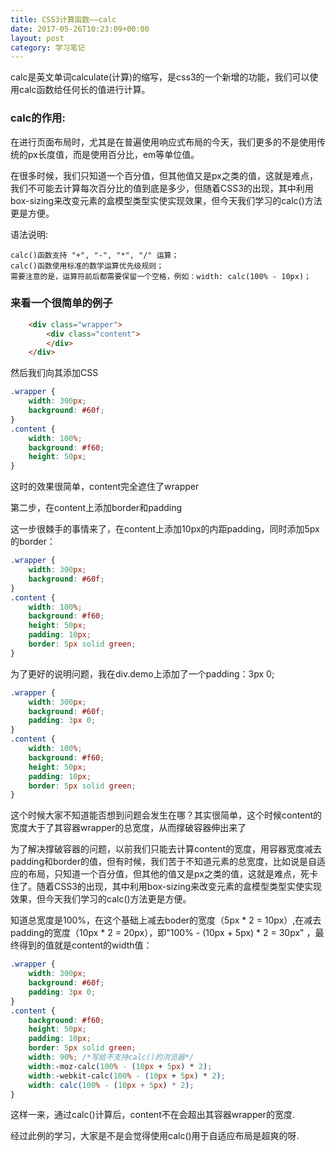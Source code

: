 ```yaml
---
title: CSS3计算函数——calc
date: 2017-05-26T10:23:09+00:00
layout: post
category: 学习笔记
---
```



calc是英文单词calculate(计算)的缩写，是css3的一个新增的功能，我们可以使用calc函数给任何长的值进行计算。

### calc的作用:

在进行页面布局时，尤其是在普遍使用响应式布局的今天，我们更多的不是使用传统的px长度值，而是使用百分比，em等单位值。

在很多时候，我们只知道一个百分值，但其他值又是px之类的值，这就是难点，我们不可能去计算每次百分比的值到底是多少，但随着CSS3的出现，其中利用box-sizing来改变元素的盒模型类型实使实现效果，但今天我们学习的calc()方法更是方便。

语法说明:
    
    calc()函数支持 "+", "-", "*", "/" 运算；
    calc()函数使用标准的数学运算优先级规则；
    需要注意的是，运算符前后都需要保留一个空格，例如：width: calc(100% - 10px)；
    
### 来看一个很简单的例子

```html
    <div class="wrapper">
        <div class="content">
        </div>
    </div>
```

然后我们向其添加CSS
```css
.wrapper {
    width: 300px;
    background: #60f;
}
.content {
    width: 100%;
    background: #f60;
    height: 50px;
}
```

这时的效果很简单，content完全遮住了wrapper

第二步，在content上添加border和padding

这一步很棘手的事情来了，在content上添加10px的内距padding，同时添加5px的border：
```css
.wrapper {
    width: 300px;
    background: #60f;
}
.content {
    width: 100%;
    background: #f60;
    height: 50px;
    padding: 10px;
    border: 5px solid green;
}
```

为了更好的说明问题，我在div.demo上添加了一个padding：3px 0;

```css
.wrapper {
    width: 300px;
    background: #60f;
    padding: 3px 0;    
}
.content {
    width: 100%;
    background: #f60;
    height: 50px;
    padding: 10px;
    border: 5px solid green;
}
```

这个时候大家不知道能否想到问题会发生在哪？其实很简单，这个时候content的宽度大于了其容器wrapper的总宽度，从而撑破容器伸出来了

为了解决撑破容器的问题，以前我们只能去计算content的宽度，用容器宽度减去padding和border的值，但有时候，我们苦于不知道元素的总宽度，比如说是自适应的布局，只知道一个百分值，但其他的值又是px之类的值，这就是难点，死卡住了。随着CSS3的出现，其中利用box-sizing来改变元素的盒模型类型实使实现效果，但今天我们学习的calc()方法更是方便。

知道总宽度是100%，在这个基础上减去boder的宽度（5px * 2 = 10px）,在减去padding的宽度（10px * 2 = 20px），即"100% - (10px + 5px) * 2 = 30px" ，最终得到的值就是content的width值：

```css
.wrapper {
    width: 300px;
    background: #60f;
    padding: 3px 0;
}
.content {
    background: #f60;
    height: 50px;
    padding: 10px;
    border: 5px solid green;
    width: 90%; /*写给不支持calc()的浏览器*/
    width:-moz-calc(100% - (10px + 5px) * 2);
    width:-webkit-calc(100% - (10px + 5px) * 2);
    width: calc(100% - (10px + 5px) * 2);
}
```
这样一来，通过calc()计算后，content不在会超出其容器wrapper的宽度.


经过此例的学习，大家是不是会觉得使用calc()用于自适应布局是超爽的呀.
